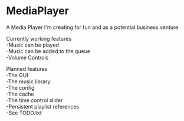 # MediaPlayer
A Media Player I'm creating for fun and as a potential business venture

Currently working features  
-Music can be played  
-Music can be added to the queue  
-Volume Controls

Planned features  
-The GUI  
-The music library  
-The config  
-The cache  
-The time control slider  
-Persistent playlist references  
-See TODO.txt  
